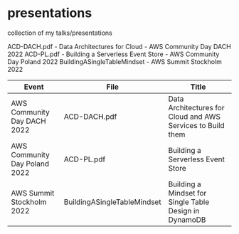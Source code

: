 # presentations
collection of my talks/presentations

ACD-DACH.pdf - Data Architectures for Cloud - AWS Community Day DACH 2022
ACD-PL.pdf - Building a Serverless Event Store - AWS Community Day Poland 2022
BuildingASingleTableMindset - AWS Summit Stockholm 2022


| Event  | File   | Title  |
|---|---|---|
|  AWS Community Day DACH 2022 | ACD-DACH.pdf   | Data Architectures for Cloud and AWS Services to Build them   |
|  AWS Community Day Poland 2022 | ACD-PL.pdf  |  Building a Serverless Event Store |
| AWS Summit Stockholm 2022  | BuildingASingleTableMindset   |  Building a Mindset for Single Table Design in DynamoDB|

